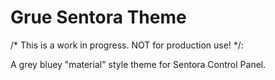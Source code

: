 # Grue Sentora Theme #
/* This is a work in progress. NOT for production use! */:

A grey bluey "material" style theme for Sentora Control Panel.

